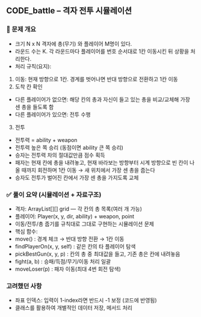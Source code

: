 ## CODE_battle – 격자 전투 시뮬레이션

### 📌 문제 개요
 - 크기 N x N 격자에 총(무기) 와 플레이어 M명이 있다.
 - 라운드 수는 K. 각 라운드마다 플레이어를 번호 순서대로 1칸 이동시킨 뒤 상황을 처리한다.
 - 처리 규칙(요지):
1.	이동: 현재 방향으로 1칸. 경계를 벗어나면 반대 방향으로 전환하고 1칸 이동
2.	도착 칸 확인
 - 다른 플레이어가 없으면: 해당 칸의 총과 자신이 들고 있는 총을 비교/교체해 가장 센 총을 들도록 함
 - 다른 플레이어가 있으면: 전투 수행
3.	전투
 - 전투력 = ability + weapon
 - 전투력 높은 쪽 승리 (동점이면 ability 큰 쪽 승리)
 - 승자는 전투력 차의 절대값만큼 점수 획득
 - 패자는 현재 칸에 총을 내려놓고, 현재 바라보는 방향부터 시계 방향으로 빈 칸이 나올 때까지 회전하며 1칸 이동 → 새 위치에서 가장 센 총을 줍는다
 - 승자도 전투가 벌어진 칸에서 가장 센 총을 가지도록 교체


### ✅ 풀이 요약 (시뮬레이션 + 자료구조)
 - 격자: ArrayList<Integer>[][] grid — 각 칸의 총 목록(여러 개 가능)
 - 플레이어: Player(x, y, dir, ability) + weapon, point
 - 이동/전투/총 줍기를 규칙대로 그대로 구현하는 시뮬레이션 문제
 - 핵심 함수:
 - move() : 경계 체크 → 반대 방향 전환 → 1칸 이동
 - findPlayerOn(x, y, self) : 같은 칸의 타 플레이어 탐색
 - pickBestGun(x, y, p) : 칸의 총 중 최대값을 들고, 기존 총은 칸에 내려놓음
 - fight(a, b) : 승패/득점/무기/이동 처리 일괄
 - moveLoser(p) : 패자 이동(최대 4번 회전 탐색)

### 고려했던 사항
 - 좌표 인덱스: 입력이 1-index라면 반드시 -1 보정 (코드에 반영됨)
 - 클래스를 활용하여 개별적인 데이터 저장, 메서드 처리
